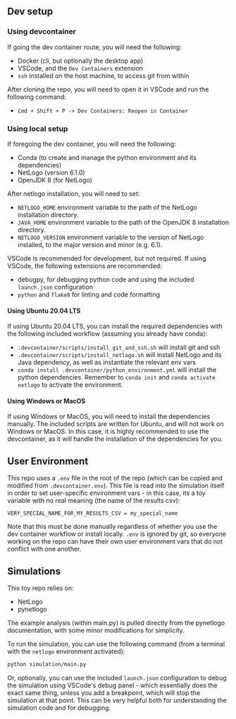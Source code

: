 ## Dev setup

### Using devcontainer

If going the dev container route, you will need the following:

- Docker (cli, but optionally the desktop app)
- VSCode, and the `Dev Containers` extension
- `ssh` installed on the host machine, to access git from within

After cloning the repo, you will need to open it in VSCode and run the following command:

- `Cmd + Shift + P -> Dev Containers: Reopen in Container`

### Using local setup

If foregoing the dev container, you will need the following:

- Conda (to create and manage the python environment and its dependencies)
- NetLogo (version 6.1.0)
- OpenJDK 8 (for NetLogo)

After netlogo installation, you will need to set:

- `NETLOGO_HOME` environment variable to the path of the NetLogo installation directory.
- `JAVA_HOME` environment variable to the path of the OpenJDK 8 installation directory.
- `NETLOGO_VERSION` environment variable to the version of NetLogo installed, to the major version and minor (e.g. 6.1).

VSCode is recommended for development, but not required. If using VSCode, the following extensions are recommended:

- debugpy, for debugging python code and using the included `launch.json` configuration
- `python` and `flake8` for linting and code formatting

#### Using Ubuntu 20.04 LTS

If using Ubuntu 20.04 LTS, you can install the required dependencies with the following included workflow (assuming you already have conda):

- `.devcontainer/scripts/install_git_and_ssh.sh` will install git and ssh
- `.devcontainer/scripts/install_netlogo.sh` will install NetLogo and its Java dependency, as well as instantiate the relevant env vars
- `conda install .devcontainer/python_environment.yml` will install the python dependencies. Remember to `conda init` and `conda activate netlogo` to activate the environment.

#### Using Windows or MacOS

If using Windows or MacOS, you will need to install the dependencies manually. The included scripts are written for Ubuntu, and will not work on Windows or MacOS. In this case, it is highly recommended to use the devcontainer, as it will handle the installation of the dependencies for you.

## User Environment

This repo uses a `.env` file in the root of the repo (which can be copied and modified from `.devcontainer.env`). This file is read into the simulation itself in order to set user-specific environment vars - in this case, its a toy variable with no real meaning (the name of the results csv):

```
VERY_SPECIAL_NAME_FOR_MY_RESULTS_CSV = my_special_name
```

Note that this must be done manually regardless of whether you use the dev container workflow or install locally. `.env` is ignored by git, so everyone working on the repo can have their own user environment vars that do not conflict with one another.

## Simulations

This toy repo relies on:

- NetLogo
- pynetlogo

The example analysis (within main.py) is pulled directly from the pynetlogo documentation, with some minor modifications for simplicity.

To run the simulation, you can use the following command (from a terminal with the `netlogo` environment activated):

```bash
python simulation/main.py
```

Or, optionally, you can use the included `launch.json` configuration to debug the simulation using VSCode's debug panel - which essentially does the exact same thing, unless you add a breakpoint, which will stop the simulation at that point. This can be very helpful both for understanding the simulation code and for debugging.

